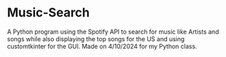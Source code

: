 # Music-Search
A Python program using the Spotify API to search for music like Artists and songs while also displaying the top songs for the US and using customtkinter for the GUI. 
Made on 4/10/2024 for my Python class.
